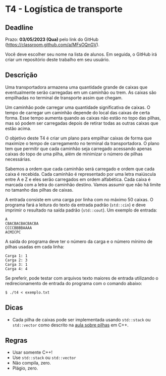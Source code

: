 
# T4 - Logística de transporte

## Deadline

Prazo: **03/05/2023 (Qua)** pelo link do GitHub (https://classroom.github.com/a/MFsOQnGV).

Você deve escolher seu nome na lista de alunos. Em seguida, o GitHub irá criar um repositório deste trabalho em seu usuário.

## Descrição

Uma transportadora armazena uma quantidade grande de caixas que eventualmente serão carregadas em um caminhão ou trem. As caixas são empilhadas no terminal de transporte assim que chegam.

Um caminhão pode carregar uma quantidade significativa de caixas. O tempo de carregar um caminhão depende do local das caixas de certa forma. Esse tempo aumenta quando as caixas não estão no topo das pilhas, mas só podem ser carregadas depois de retirar todas as outras caixas que estão acima.

O objetivo deste T4 é criar um plano para empilhar caixas de forma que maximize o tempo de carregamento no terminal da transportadora. O plano tem que permitir que cada caminhão seja carregado acessando apenas caixas do topo de uma pilha, além de minimizar o número de pilhas necessárias.

Sabemos a ordem que cada caminhão será carregado e ordem que cada caixa é recebida. Cada caminhão é representado por uma letra maiúscula entre A e Z e eles serão carregados em ordem alfabética. Cada caixa é marcada com a letra do caminhão destino. Vamos assumir que não há limite no tamanho das pilhas de caixas.

A entrada consiste em uma carga por linha com no máximo 50 caixas.
O programa fará a leitura do texto da entrada padrão (`std::cin`) e deve  imprimir o resultado na saída padrão (`std::cout`).
Um exemplo de entrada:
```
A
CBACBACBACBACBA
CCCCBBBBAAAA
ACMICPC
```
A saída do programa deve ter o número da carga e o número mínimo de pilhas usadas em cada linha:
```
Carga 1: 1
Carga 2: 3
Carga 3: 1
Carga 4: 4
```

Se preferir, pode testar com arquivos texto maiores de entrada utilizando o redirecionamento de entrada do programa com o comando abaixo:
```
$ ./t4 < exemplo.txt
```

## Dicas
- Cada pilha de caixas pode ser implementada usando `std::stack` ou `std::vector` como descrito na  [aula sobre pilhas](../../aulas/09_listas) em C++.

## Regras

- Usar somente C++!
- Use `std::stack` ou `std::vector`
- Não compila, zero.
- Plágio, zero.